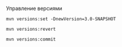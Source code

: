 Управление версиями

    mvn versions:set -DnewVersion=3.0-SNAPSHOT

    mvn versions:revert

    mvn versions:commit
